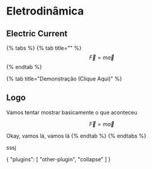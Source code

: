 # Eletrodinâmica

## Electric Current

{% tabs %}
{% tab title="" %}
$$
\vec{F}=m\vec{a}
$$
{% endtab %}

{% tab title="Demonstração \(Clique Aqui\)" %}
## Logo

Vamos tentar mostrar basicamente o que aconteceu

$$
\vec{F}=m\vec{a}
$$

Okay, vamos lá, vamos lá
{% endtab %}
{% endtabs %}



sssj

{ "plugins": \[ "other-plugin", "collapse" \] }

